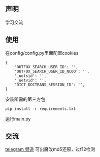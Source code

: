 ## 声明
学习交流

## 使用
在config/config.py里面配置cookies 
```
{
    'OUTFOX_SEARCH_USER_ID': '',
    'OUTFOX_SEARCH_USER_ID_NCOO': '',
    '_uetsid': '',
    '_uetvid': '',
    'DICT_DOCTRANS_SESSION_ID': '',
}
```
安装所需的第三方包   
```angular2html
pip install -r requirements.txt
```
运行main.py


## 交流
[telegram 频道](https://t.me/lihuhuhuhu)
可出魔改md5还原，过f12检测
